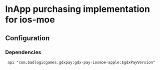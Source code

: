 # InApp purchasing implementation for ios-moe

## Configuration

### Dependencies

     api "com.badlogicgames.gdxpay:gdx-pay-iosmoe-apple:$gdxPayVersion"

